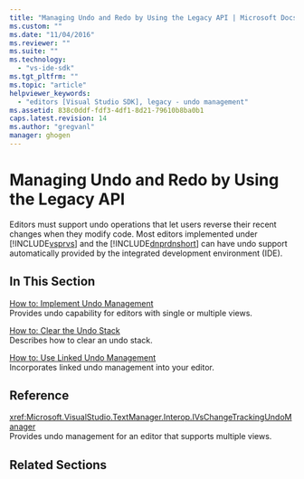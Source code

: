 ```yaml
---
title: "Managing Undo and Redo by Using the Legacy API | Microsoft Docs"
ms.custom: ""
ms.date: "11/04/2016"
ms.reviewer: ""
ms.suite: ""
ms.technology: 
  - "vs-ide-sdk"
ms.tgt_pltfrm: ""
ms.topic: "article"
helpviewer_keywords: 
  - "editors [Visual Studio SDK], legacy - undo management"
ms.assetid: 838c0ddf-fdf3-4df1-8d21-79610b8ba0b1
caps.latest.revision: 14
ms.author: "gregvanl"
manager: ghogen
---
```

# Managing Undo and Redo by Using the Legacy API
Editors must support undo operations that let users reverse their recent changes when they modify code. Most editors implemented under [!INCLUDE[vsprvs](../code-quality/includes/vsprvs_md.md)] and the [!INCLUDE[dnprdnshort](../code-quality/includes/dnprdnshort_md.md)] can have undo support automatically provided by the integrated development environment (IDE).  
  
## In This Section  
 [How to: Implement Undo Management](../extensibility/how-to-implement-undo-management.md)  
 Provides undo capability for editors with single or multiple views.  
  
 [How to: Clear the Undo Stack](../extensibility/how-to-clear-the-undo-stack.md)  
 Describes how to clear an undo stack.  
  
 [How to: Use Linked Undo Management](../extensibility/how-to-use-linked-undo-management.md)  
 Incorporates linked undo management into your editor.  
  
## Reference  
 <xref:Microsoft.VisualStudio.TextManager.Interop.IVsChangeTrackingUndoManager>  
 Provides undo management for an editor that supports multiple views.  
  
## Related Sections